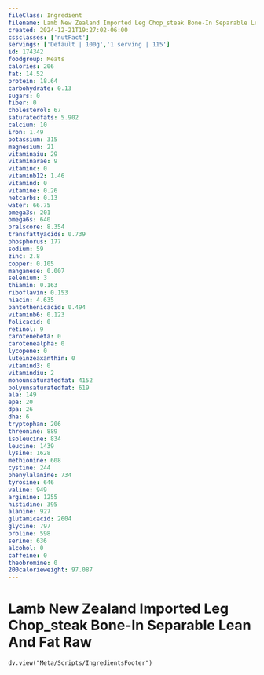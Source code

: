 ```yaml
---
fileClass: Ingredient
filename: Lamb New Zealand Imported Leg Chop_steak Bone-In Separable Lean And Fat Raw
created: 2024-12-21T19:27:02-06:00
cssclasses: ['nutFact']
servings: ['Default | 100g','1 serving | 115']
id: 174342
foodgroup: Meats
calories: 206
fat: 14.52
protein: 18.64
carbohydrate: 0.13
sugars: 0
fiber: 0
cholesterol: 67
saturatedfats: 5.902
calcium: 10
iron: 1.49
potassium: 315
magnesium: 21
vitaminaiu: 29
vitaminarae: 9
vitaminc: 0
vitaminb12: 1.46
vitamind: 0
vitamine: 0.26
netcarbs: 0.13
water: 66.75
omega3s: 201
omega6s: 640
pralscore: 8.354
transfattyacids: 0.739
phosphorus: 177
sodium: 59
zinc: 2.8
copper: 0.105
manganese: 0.007
selenium: 3
thiamin: 0.163
riboflavin: 0.153
niacin: 4.635
pantothenicacid: 0.494
vitaminb6: 0.123
folicacid: 0
retinol: 9
carotenebeta: 0
carotenealpha: 0
lycopene: 0
luteinzeaxanthin: 0
vitamind3: 0
vitamindiu: 2
monounsaturatedfat: 4152
polyunsaturatedfat: 619
ala: 149
epa: 20
dpa: 26
dha: 6
tryptophan: 206
threonine: 889
isoleucine: 834
leucine: 1439
lysine: 1628
methionine: 608
cystine: 244
phenylalanine: 734
tyrosine: 646
valine: 949
arginine: 1255
histidine: 395
alanine: 927
glutamicacid: 2604
glycine: 797
proline: 598
serine: 636
alcohol: 0
caffeine: 0
theobromine: 0
200calorieweight: 97.087
---
```


# Lamb New Zealand Imported Leg Chop_steak Bone-In Separable Lean And Fat Raw

```dataviewjs
dv.view("Meta/Scripts/IngredientsFooter")
```